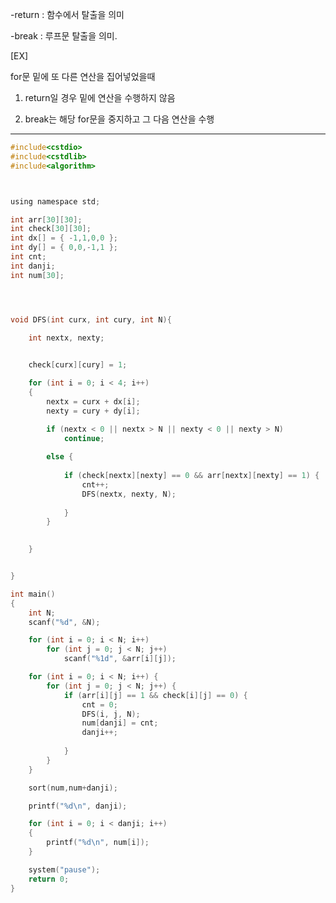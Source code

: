 


-return : 함수에서 탈출을 의미 

-break : 루프문 탈출을 의미. 

[EX]

for문 밑에 또 다른 연산을 집어넣었을때 

1. return일 경우 밑에 연산을 수행하지 않음

2. break는 해당 for문을 중지하고 그 다음 연산을 수행

---------------------------------------------------------------------------------------------------------
```c
#include<cstdio>
#include<cstdlib>
#include<algorithm>



using namespace std;

int arr[30][30];
int check[30][30];
int dx[] = { -1,1,0,0 };
int dy[] = { 0,0,-1,1 };
int cnt;
int danji;
int num[30];




void DFS(int curx, int cury, int N){

	int nextx, nexty;

	
	check[curx][cury] = 1;

	for (int i = 0; i < 4; i++)
	{
		nextx = curx + dx[i];
		nexty = cury + dy[i];

		if (nextx < 0 || nextx > N || nexty < 0 || nexty > N)
			continue;
		
		else {
			
			if (check[nextx][nexty] == 0 && arr[nextx][nexty] == 1) {
				cnt++;
				DFS(nextx, nexty, N);
				
			}
		}
		

	}


}

int main()
{
	int N;
	scanf("%d", &N);

	for (int i = 0; i < N; i++)
		for (int j = 0; j < N; j++)
			scanf("%1d", &arr[i][j]);

	for (int i = 0; i < N; i++) {
		for (int j = 0; j < N; j++) {
			if (arr[i][j] == 1 && check[i][j] == 0) {
				cnt = 0;
				DFS(i, j, N);
				num[danji] = cnt;
				danji++;
				
			}
		}
	}

	sort(num,num+danji);

	printf("%d\n", danji);

	for (int i = 0; i < danji; i++)
	{
		printf("%d\n", num[i]);
	}

	system("pause");
	return 0;
}
```
